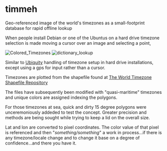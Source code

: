 
# timmeh


Geo-referenced image of the world's timezones as a small-footprint database for rapid offline lookup

When people install Debian or one of the Ubuntus on a hard drive timezone selection is made moving a cursor over an image and selecting a point,

![Colored_Timezones](https://cloud.githubusercontent.com/assets/4308824/19038948/a0618588-89c9-11e6-995f-11876032535d.png)
![dictionary_lookup](https://cloud.githubusercontent.com/assets/4308824/18680742/54fb836c-7fa8-11e6-94a4-479c0fa5216a.png)

Similar to [Ubiquity](https://en.wikipedia.org/wiki/Ubiquity_(software)) handling of timezone setup in hard drive installations, except  using a gps for input rather than a cursor.

Timezones are plotted from the shapefile found at [The World Timezone Shapefile Repository](http://efele.net/maps/tz/world/) 

The files have subsequently been modified with "quasi-maritime" timezones and unique colors are assigned indexing  the polygons.
 
For those timezones at sea, quick and dirty 15 degree polygons were unceremoniously addeded  to test the concept.  Greater precision and methods are being sought while trying to keep a lid on the overall size.

Lat and lon are converted to pixel coordinates.  The color value of that pixel is referenced and then "*something/something*" a work in process...if there is any timezone/locale change and to change it base on a degree of confidence...and there you have it.
